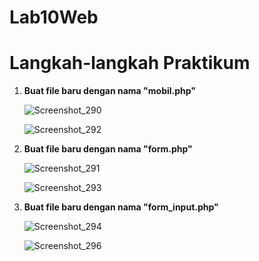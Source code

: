 # Lab10Web
<h1> Langkah-langkah Praktikum </h1>

<p>
<ol>
  <li><b>Buat file baru dengan nama "mobil.php"</b></br>
  
  ![Screenshot_290](https://user-images.githubusercontent.com/24362384/121697227-0be19c80-caf7-11eb-99d9-200a4a7d6bda.png)

  ![Screenshot_292](https://user-images.githubusercontent.com/24362384/121699946-9d520e00-caf9-11eb-8a1d-ccd95c330458.png)


  <li><b>Buat file baru dengan nama "form.php"</b></br>

  ![Screenshot_291](https://user-images.githubusercontent.com/24362384/121699967-a2af5880-caf9-11eb-90c4-3c08d50eee06.png)

  ![Screenshot_293](https://user-images.githubusercontent.com/24362384/121700042-b490fb80-caf9-11eb-8118-b28ed9aa3af2.png)

  <li><b>Buat file baru dengan nama "form_input.php"</b></br>
  
  ![Screenshot_294](https://user-images.githubusercontent.com/24362384/121700647-50226c00-cafa-11eb-8f19-4621f8c46718.png)

  ![Screenshot_296](https://user-images.githubusercontent.com/24362384/121701376-08e8ab00-cafb-11eb-8b94-8a14deb94176.png)
